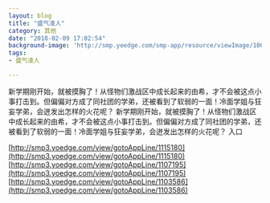 ```yaml
---
layout: blog
title: "盛气凌人"
category: 其他
date: "2018-02-09 17:02:54"
background-image: 'http://smp.yoedge.com/smp-app/resource/viewImage/1002221appline.png'
tags:
- 盛气凌人

---
```

新学期刚开始，就被摸胸了！从怪物们激战区中成长起来的由希，才不会被这点小事打击到。但偏偏对方成了同社团的学弟，还被看到了软弱的一面！冷面学姐与狂妄学弟，会迸发出怎样的火花呢？
新学期刚开始，就被摸胸了！从怪物们激战区中成长起来的由希，才不会被这点小事打击到。但偏偏对方成了同社团的学弟，还被看到了软弱的一面！冷面学姐与狂妄学弟，会迸发出怎样的火花呢？
入口

[http://smp3.yoedge.com/view/gotoAppLine/1115180](http://smp3.yoedge.com/view/gotoAppLine/1115180)
[http://smp3.yoedge.com/view/gotoAppLine/1107195](http://smp3.yoedge.com/view/gotoAppLine/1107195)
[http://smp3.yoedge.com/view/gotoAppLine/1103586](http://smp3.yoedge.com/view/gotoAppLine/1103586)

        
